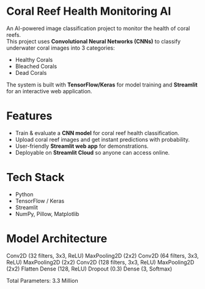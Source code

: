 # Coral Reef Health Monitoring AI  

An AI-powered image classification project to monitor the health of coral reefs.  
This project uses **Convolutional Neural Networks (CNNs)** to classify underwater coral images into 3 categories:  

- Healthy Corals  
- Bleached Corals  
- Dead Corals  

The system is built with **TensorFlow/Keras** for model training and **Streamlit** for an interactive web application.  


# Features  
- Train & evaluate a **CNN model** for coral reef health classification.  
- Upload coral reef images and get instant predictions with probability.  
- User-friendly **Streamlit web app** for demonstrations.  
- Deployable on **Streamlit Cloud** so anyone can access online.  


# Tech Stack  
- Python  
- TensorFlow / Keras  
- Streamlit  
- NumPy, Pillow, Matplotlib  

# Model Architecture
Conv2D (32 filters, 3x3, ReLU)
MaxPooling2D (2x2)
Conv2D (64 filters, 3x3, ReLU)
MaxPooling2D (2x2)
Conv2D (128 filters, 3x3, ReLU)
MaxPooling2D (2x2)
Flatten
Dense (128, ReLU)
Dropout (0.3)
Dense (3, Softmax)

Total Parameters: 3.3 Million